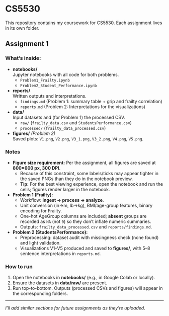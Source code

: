 # CS5530

This repository contains my coursework for CS5530. Each assignment lives in its own folder.

## Assignment 1
### What’s inside:
- **notebooks/**  
  Jupyter notebooks with all code for both problems.  
  - `Problem1_Frailty.ipynb`  
  - `Problem2_Student_Performance.ipynb`
- **reports/**  
  Written outputs and interpretations.  
  - `findings.md` (Problem 1: summary table + grip and frailty correlation)  
  - `reports.md` (Problem 2: Interpretations for the visualizations)
- **data/**  
  Input datasets and (for Problem 1) the processed CSV.  
  - `raw/` (`frailty_data.csv` and `StudentsPerformance.csv`)  
  - `processed/` (`frailty_data_processed.csv`)
- **figures/** *(Problem 2)*  
  Saved plots: `V1.png`, `V2.png`, `V3_1.png`, `V3_2.png`, `V4.png`, `V5.png`.

### Notes
- **Figure size requirement:** Per the assignment, all figures are saved at **800×600 px, 300 DPI**.  
  - Because of this constraint, some labels/ticks may appear tighter in the saved PNGs than they do in the notebook preview.  
  - **Tip:** For the best viewing experience, open the notebook and run the cells; figures render larger in the notebook.
- **Problem 1 (Frailty):**  
  - Workflow: **ingest → process → analyze**.  
  - Unit conversion (in→m, lb→kg), BMI/age-group features, binary encoding for Frailty.  
  - One-hot AgeGroup columns are included; **absent** groups are recorded as `NA` (not `0`) so they don’t inflate numeric summaries.  
  - Outputs: `frailty_data_processed.csv` and `reports/findings.md`.
- **Problem 2 (StudentsPerformance):**  
  - Preprocessing: dataset audit with missingness check (none found) and light validation.  
  - Visualizations V1–V5 produced and saved to **figures/**, with 5–8 sentence interpretations in `reports.md`.

### How to run
1. Open the notebooks in **notebooks/** (e.g., in Google Colab or locally).  
2. Ensure the datasets in **data/raw/** are present.  
3. Run top-to-bottom. Outputs (processed CSVs and figures) will appear in the corresponding folders.

---

*I’ll add similar sections for future assignments as they’re uploaded.*
